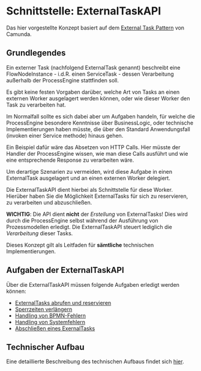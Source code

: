 # Schnittstelle: ExternalTaskAPI

Das hier vorgestellte Konzept basiert auf dem [External Task Pattern](https://docs.camunda.org/manual/latest/user-guide/process-engine/external-tasks/)
von Camunda.

## Grundlegendes

Ein externer Task (nachfolgend ExternalTask genannt) beschreibt eine
FlowNodeInstance - i.d.R. einen ServiceTask - dessen Verarbeitung außerhalb
der ProcessEngine stattfinden soll.

Es gibt keine festen Vorgaben darüber, welche Art von Tasks an einen externen
Worker ausgelagert werden können, oder wie dieser Worker den Task zu
verarbeiten hat.

Im Normalfall sollte es sich dabei aber um Aufgaben handeln, für welche die
ProcessEngine besondere Kenntnisse über BusinessLogic, oder technische
Implementierungen haben müsste, die über den Standard Anwendungsfall
(invoken einer Service methode) hinaus gehen.

Ein Beispiel dafür wäre das Absetzen von HTTP Calls.
Hier müsste der Handler der ProcessEngine wissen, wie man diese Calls ausführt
und wie eine entsprechende Response zu verarbeiten wäre.

Um derartige Szenarien zu vermeiden, wird diese Aufgabe in einen ExternalTask
ausgelagert und an einen externen Worker delegiert.

Die ExternalTaskAPI dient hierbei als Schnittstelle für diese Worker.
Hierüber haben Sie die Möglichkeit ExternalTasks für sich zu reservieren,
zu verarbeiten und abzuschließen.

**WICHTIG**:
Die API dient **nicht** der *Erstellung* von ExternalTasks!
Dies wird durch die ProcessEngine selbst während der Ausführung von
Prozessmodellen erledigt.
Die ExternalTaskAPI steuert lediglich die *Verarbeitung* dieser Tasks.

Dieses Konzept gilt als Leitfaden für **sämtliche** technischen Implementierungen.

## Aufgaben der ExternalTaskAPI

Über die ExternalTaskAPI müssen folgende Aufgaben erledigt werden können:

* [ExternalTasks abrufen und reservieren](./tasks/fetch-and-lock.md)
* [Sperrzeiten verlängern](./tasks/extend-lock.md)
* [Handling von BPMN-Fehlern](./tasks/handle-bpmn-errors.md)
* [Handling von Systemfehlern](./tasks/handle-system-errors.md)
* [Abschließen eines ExernalTasks](./tasks/finish-external-task.md)

## Technischer Aufbau

Eine detaillierte Beschreibung des technischen Aufbaus findet sich [hier](./technical-specifications.md).
